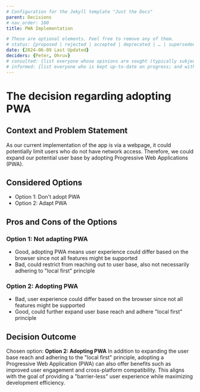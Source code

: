 ```yaml
---
# Configuration for the Jekyll template "Just the Docs"
parent: Decisions
# nav_order: 100
title: PWA Implementation

# These are optional elements. Feel free to remove any of them.
# status: {proposed | rejected | accepted | deprecated | … | superseded by [ADR-0005](0005-example.md)}
date: {2024-06-09 Last Updated}
deciders: {Peter, Dhruv}
# consulted: {list everyone whose opinions are sought (typically subject-matter experts); and with whom there is a two-way communication}
# informed: {list everyone who is kept up-to-date on progress; and with whom there is a one-way communication}
---
```

<!-- we need to disable MD025, because we use the different heading "ADR Template" in the homepage (see above) than it is foreseen in the template -->
<!-- markdownlint-disable-next-line MD025 -->
# The decision regarding adopting PWA

## Context and Problem Statement
As our current implementation of the app is via a webpage, it could potentially limit users who do not have network access. Therefore, we could expand our potential user base by adopting Progressive Web Applications (PWA).

<!-- {Describe the context and problem statement, e.g., in free form using two to three sentences or in the form of an illustrative story.
 You may want to articulate the problem in form of a question and add links to collaboration boards or issue management systems.} -->

<!-- This is an optional element. Feel free to remove. -->
<!-- ## Decision Drivers

* {decision driver 1, e.g., a force, facing concern, …}
* {decision driver 2, e.g., a force, facing concern, …} -->
<!-- * … numbers of drivers can vary -->

## Considered Options

* Option 1: Don't adopt PWA
* Option 2: Adapt PWA
<!-- * … numbers of options can vary -->


<!-- {justification. e.g., only option, which meets k.o. criterion decision driver | which resolves force {force} | … | comes out best (see below)}. -->

<!-- This is an optional element. Feel free to remove. -->
<!-- ### Consequences

* Good, because {positive consequence, e.g., improvement of one or more desired qualities, …}
* Bad, because {negative consequence, e.g., compromising one or more desired qualities, …}
* … numbers of consequences can vary -->

<!-- This is an optional element. Feel free to remove. -->
<!-- ## Validation

{describe how the implementation of/compliance with the ADR is validated. E.g., by a review or an ArchUnit test} -->

<!-- This is an optional element. Feel free to remove. -->
## Pros and Cons of the Options

### Option 1: Not adapting PWA
* Good, adopting PWA means user experience could differ based on the browser since not all features might be supported
* Bad, could restrict from reaching out to user base, also not necessarily adhering to "local first" principle

### Option 2: Adopting PWA
* Bad, user experience could differ based on the browser since not all features might be supported
* Good, could further expand user base reach and adhere "local first" principle

## Decision Outcome

Chosen option: **Option 2: Adopting PWA**
In addition to expanding the user base reach and adhering to the "local first" principle, adopting a Progressive Web Application (PWA) can also offer benefits such as improved user engagement and cross-platform compatibility. This aligns with the goal of providing a "barrier-less" user experience while maximizing development efficiency.


<!-- Because -->
<!-- This is an optional element. Feel free to remove. -->
<!-- ## More Information

{You might want to provide additional evidence/confidence for the decision outcome here and/or
 document the team agreement on the decision and/or
 define when this decision when and how the decision should be realized and if/when it should be re-visited and/or
 how the decision is validated.
 Links to other decisions and resources might here appear as well.} -->
